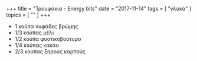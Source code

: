 +++
title = "Τρουφάκια - Energy bits"
date = "2017-11-14"
tags = [ "γλυκά" ]
topics = [ "" ]
+++

-   1 κούπα νυφάδες βρώμης
-   1/3 κούπας μέλι
-   1/2 κούπα φυστικοβούτυρο
-   1/4 κούπας κακάο
-   2/3 κούπας ξηρούς καρπούς
